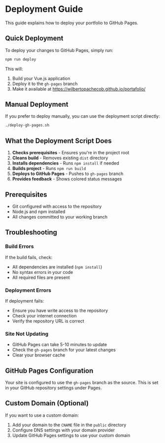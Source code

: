 # Deployment Guide

This guide explains how to deploy your portfolio to GitHub Pages.

## Quick Deployment

To deploy your changes to GitHub Pages, simply run:

```bash
npm run deploy
```

This will:
1. Build your Vue.js application
2. Deploy it to the `gh-pages` branch
3. Make it available at https://wilbertopachecob.github.io/portafolio/

## Manual Deployment

If you prefer to deploy manually, you can use the deployment script directly:

```bash
./deploy-gh-pages.sh
```

## What the Deployment Script Does

1. **Checks prerequisites** - Ensures you're in the project root
2. **Cleans build** - Removes existing `dist` directory
3. **Installs dependencies** - Runs `npm install` if needed
4. **Builds project** - Runs `npm run build`
5. **Deploys to GitHub Pages** - Pushes to `gh-pages` branch
6. **Provides feedback** - Shows colored status messages

## Prerequisites

- Git configured with access to the repository
- Node.js and npm installed
- All changes committed to your working branch

## Troubleshooting

### Build Errors
If the build fails, check:
- All dependencies are installed (`npm install`)
- No syntax errors in your code
- All required files are present

### Deployment Errors
If deployment fails:
- Ensure you have write access to the repository
- Check your internet connection
- Verify the repository URL is correct

### Site Not Updating
- GitHub Pages can take 5-10 minutes to update
- Check the `gh-pages` branch for your latest changes
- Clear your browser cache

## GitHub Pages Configuration

Your site is configured to use the `gh-pages` branch as the source. This is set in your GitHub repository settings under Pages.

## Custom Domain (Optional)

If you want to use a custom domain:
1. Add your domain to the `CNAME` file in the `public` directory
2. Configure DNS settings with your domain provider
3. Update GitHub Pages settings to use your custom domain 